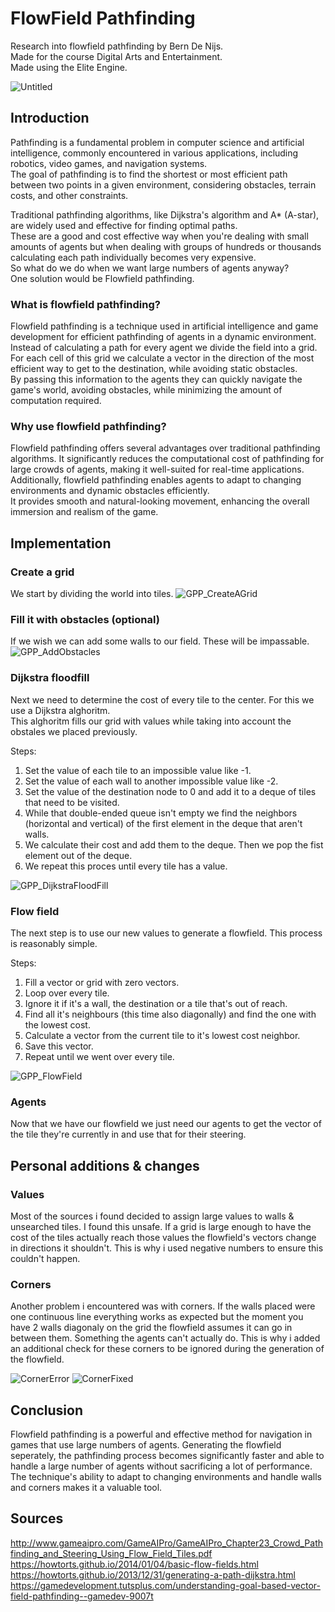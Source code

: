 # FlowField Pathfinding
 Research into flowfield pathfinding by Bern De Nijs.\
 Made for the course Digital Arts and Entertainment.\
 Made using the Elite Engine.

![Untitled](https://github.com/BernDeNijs/ResearchTopic/assets/114000661/fa625a1e-41f7-4b4e-b8cd-356a537458d1)


## Introduction
Pathfinding is a fundamental problem in computer science and artificial intelligence, commonly encountered in various applications, including robotics, video games, and navigation systems. \
The goal of pathfinding is to find the shortest or most efficient path between two points in a given environment, considering obstacles, terrain costs, and other constraints.

Traditional pathfinding algorithms, like Dijkstra's algorithm and A* (A-star), are widely used and effective for finding optimal paths. \
These are a good and cost effective way when you're dealing with small amounts of agents but when dealing with groups of hundreds or thousands calculating each path individually becomes very expensive.\
So what do we do when we want large numbers of agents anyway?\
One solution would be Flowfield pathfinding.

### What is flowfield pathfinding?

Flowfield pathfinding is a technique used in artificial intelligence and game development for efficient pathfinding of agents in a dynamic environment.\
Instead of calculating a path for every agent we divide the field into a grid. \
For each cell of this grid we calculate a vector in the direction of the most efficient way to get to the destination, while avoiding static obstacles.\
By passing this information to the agents they can quickly navigate the game's world, avoiding obstacles, while minimizing the amount of computation required.

### Why use flowfield pathfinding?

Flowfield pathfinding offers several advantages over traditional pathfinding algorithms. It significantly reduces the computational cost of pathfinding for large crowds of agents, making it well-suited for real-time applications. 
Additionally, flowfield pathfinding enables agents to adapt to changing environments and dynamic obstacles efficiently.\
It provides smooth and natural-looking movement, enhancing the overall immersion and realism of the game.

## Implementation
### Create a grid
We start by dividing the world into tiles.
![GPP_CreateAGrid](https://github.com/BernDeNijs/ResearchTopic/assets/114000661/ffa60716-a613-4d87-8f28-b813acc918c5)


### Fill it with obstacles (optional)
If we wish we can add some walls to our field. These will be impassable.
![GPP_AddObstacles](https://github.com/BernDeNijs/ResearchTopic/assets/114000661/31168a2f-4662-431b-b848-35039eaf5389)


### Dijkstra floodfill
Next we need to determine the cost of every tile to the center. For this we use a Dijkstra alghoritm. \
This alghoritm fills our grid with values while taking into account the obstales we placed previously.

Steps:
1. Set the value of each tile to an impossible value like -1.
2. Set the value of each wall to another impossible value like -2.
3. Set the value of the destination node to 0 and add it to a deque of tiles that need to be visited.
4. While that double-ended queue isn't empty we find the neighbors (horizontal and vertical) of the first element in the deque that aren't walls.
5. We calculate their cost and add them to the deque. Then we pop the fist element out of the deque.
6. We repeat this proces until every tile has a value.

![GPP_DijkstraFloodFill](https://github.com/BernDeNijs/ResearchTopic/assets/114000661/ce4c6752-0086-456e-9b6b-38ab47a620fd)


### Flow field
The next step is to use our new values to generate a flowfield. This process is reasonably simple.

Steps:
1. Fill a vector or grid with zero vectors.
2. Loop over every tile.
3. Ignore it if it's a wall, the destination or a tile that's out of reach.
4. Find all it's neighbours (this time also diagonally) and find the one with the lowest cost.
5. Calculate a vector from the current tile to it's lowest cost neighbor.
6. Save this vector.
7. Repeat until we went over every tile.

![GPP_FlowField](https://github.com/BernDeNijs/ResearchTopic/assets/114000661/82c34e58-81e9-461f-8a56-7f569e3db7d2)


### Agents
Now that we have our flowfield we just need our agents to get the vector of the tile they're currently in and use that for their steering.

## Personal additions & changes
### Values
Most of the sources i found decided to assign large values to walls & unsearched tiles. 
I found this unsafe.
If a grid is large enough to have the cost of the tiles actually reach those values the flowfield's vectors change in directions it shouldn't. This is why i used negative numbers to ensure this couldn't happen.

### Corners
Another problem i encountered was with corners. If the walls placed were one continuous line everything works as expected but the moment you have 2 walls diagonaly on the grid the flowfield assumes it can go in between them. Something the agents can't actually do.
This is why i added an additional check for these corners to be ignored during the generation of the flowfield.

![CornerError](https://github.com/BernDeNijs/ResearchTopic/assets/114000661/7301a398-0a33-4ea0-bd6b-8a8d52592fc6)
![CornerFixed](https://github.com/BernDeNijs/ResearchTopic/assets/114000661/2030bae4-5e42-45f9-ae39-7d069b369909)


## Conclusion

Flowfield pathfinding is a powerful and effective method for navigation in games that use large numbers of agents. Generating the flowfield seperately, the pathfinding process becomes significantly faster and able to handle a large number of agents without sacrificing a lot of performance. The technique's ability to adapt to changing environments and handle walls and corners makes it a valuable tool.

## Sources
http://www.gameaipro.com/GameAIPro/GameAIPro_Chapter23_Crowd_Pathfinding_and_Steering_Using_Flow_Field_Tiles.pdf
https://howtorts.github.io/2014/01/04/basic-flow-fields.html
https://howtorts.github.io/2013/12/31/generating-a-path-dijkstra.html
https://gamedevelopment.tutsplus.com/understanding-goal-based-vector-field-pathfinding--gamedev-9007t
